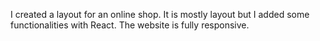 I created a layout for an online shop. It is mostly layout but I added some functionalities with React. The website is fully responsive.
